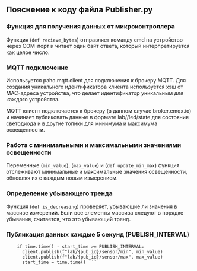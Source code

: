 ## Пояснение к коду файла Publisher.py
### Функция для получения данных от микроконтроллера
Функция (`def recieve_bytes`) отправляет команду cmd на устройство через COM-порт и читает один байт ответа, который интерпретируется как целое число.

### MQTT подключение
Используется paho.mqtt.client для подключения к брокеру MQTT. Для создания уникального идентификатора клиента используется хэш от MAC-адреса устройства, что делает идентификатор уникальным для каждого устройства.

MQTT клиент подключается к брокеру (в данном случае broker.emqx.io) и начинает публиковать данные в формате lab/<ID>/led/state для состояния светодиода и в другие топики для минимума и максимума освещенности.

### Работа с минимальными и максимальными значениями освещенности
Переменные (`min_value`), (`max_value`) и (`def update_min_max`) функция отслеживают минимальные и максимальные значения освещенности, обновляя их с каждым новым измерением.

### Определение убывающего тренда
Функция (`def is_decreasing`) проверяет, убывающие ли значения в массиве измерений. Если все элементы массива следуют в порядке убывания, считается, что это убывающий тренд.

### Публикация данных каждые 5 секунд (PUBLISH_INTERVAL)
  ```
      if time.time() - start_time >= PUBLISH_INTERVAL:
        client.publish(f"lab/{pub_id}/sensor/min", min_value)
        client.publish(f"lab/{pub_id}/sensor/max", max_value)
        start_time = time.time() ```
